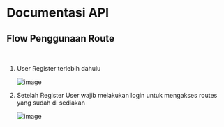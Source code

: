 # Documentasi API

## Flow Penggunaan Route

<br>

1. User Register terlebih dahulu

   ![image](./screenshots)

2. Setelah Register User wajib melakukan login untuk mengakses routes yang sudah di sediakan

   ![image](./screenshots)

<br>
